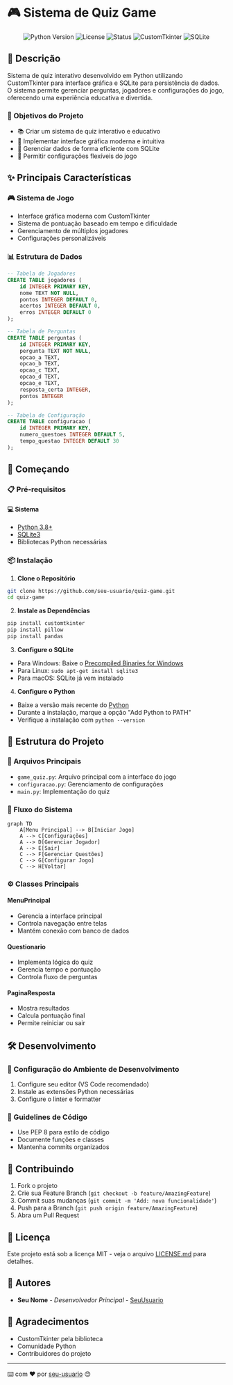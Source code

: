# 🎮 Sistema de Quiz Game

<p align="center">
  <img src="https://img.shields.io/badge/Python-3.8+-blue.svg" alt="Python Version">
  <img src="https://img.shields.io/badge/License-MIT-green.svg" alt="License">
  <img src="https://img.shields.io/badge/Status-Em%20Desenvolvimento-yellow.svg" alt="Status">
  <img src="https://img.shields.io/badge/CustomTkinter-5.1.2-purple.svg" alt="CustomTkinter">
  <img src="https://img.shields.io/badge/SQLite-3.0+-orange.svg" alt="SQLite">
</p>

## 📝 Descrição
Sistema de quiz interativo desenvolvido em Python utilizando CustomTkinter para interface gráfica e SQLite para persistência de dados. O sistema permite gerenciar perguntas, jogadores e configurações do jogo, oferecendo uma experiência educativa e divertida.

### 🎯 Objetivos do Projeto
- 📚 Criar um sistema de quiz interativo e educativo
- 🎨 Implementar interface gráfica moderna e intuitiva
- 💾 Gerenciar dados de forma eficiente com SQLite
- 🔄 Permitir configurações flexíveis do jogo

## ✨ Principais Características

### 🎮 Sistema de Jogo
- Interface gráfica moderna com CustomTkinter
- Sistema de pontuação baseado em tempo e dificuldade
- Gerenciamento de múltiplos jogadores
- Configurações personalizáveis

### 📊 Estrutura de Dados
```sql
-- Tabela de Jogadores
CREATE TABLE jogadores (
    id INTEGER PRIMARY KEY,
    nome TEXT NOT NULL,
    pontos INTEGER DEFAULT 0,
    acertos INTEGER DEFAULT 0,
    erros INTEGER DEFAULT 0
);

-- Tabela de Perguntas
CREATE TABLE perguntas (
    id INTEGER PRIMARY KEY,
    pergunta TEXT NOT NULL,
    opcao_a TEXT,
    opcao_b TEXT,
    opcao_c TEXT,
    opcao_d TEXT,
    opcao_e TEXT,
    resposta_certa INTEGER,
    pontos INTEGER
);

-- Tabela de Configuração
CREATE TABLE configuracao (
    id INTEGER PRIMARY KEY,
    numero_questoes INTEGER DEFAULT 5,
    tempo_questao INTEGER DEFAULT 30
);
```

## 🚀 Começando

### 📋 Pré-requisitos

#### 💻 Sistema
- [Python 3.8+](https://www.python.org/downloads/)
- [SQLite3](https://www.sqlite.org/download.html)
- Bibliotecas Python necessárias

### 📦 Instalação

1. **Clone o Repositório**
```bash
git clone https://github.com/seu-usuario/quiz-game.git
cd quiz-game
```

2. **Instale as Dependências**
```bash
pip install customtkinter
pip install pillow
pip install pandas
```

3. **Configure o SQLite**
- Para Windows: Baixe o [Precompiled Binaries for Windows](https://www.sqlite.org/download.html)
- Para Linux: `sudo apt-get install sqlite3`
- Para macOS: SQLite já vem instalado

4. **Configure o Python**
- Baixe a versão mais recente do [Python](https://www.python.org/downloads/)
- Durante a instalação, marque a opção "Add Python to PATH"
- Verifique a instalação com `python --version`

## 🧮 Estrutura do Projeto

### 📁 Arquivos Principais
- `game_quiz.py`: Arquivo principal com a interface do jogo
- `configuracao.py`: Gerenciamento de configurações
- `main.py`: Implementação do quiz

### 🔄 Fluxo do Sistema
```mermaid
graph TD
    A[Menu Principal] --> B[Iniciar Jogo]
    A --> C[Configurações]
    A --> D[Gerenciar Jogador]
    A --> E[Sair]
    C --> F[Gerenciar Questões]
    C --> G[Configurar Jogo]
    C --> H[Voltar]
```

### ⚙️ Classes Principais

#### MenuPrincipal
- Gerencia a interface principal
- Controla navegação entre telas
- Mantém conexão com banco de dados

#### Questionario
- Implementa lógica do quiz
- Gerencia tempo e pontuação
- Controla fluxo de perguntas

#### PaginaResposta
- Mostra resultados
- Calcula pontuação final
- Permite reiniciar ou sair

## 🛠️ Desenvolvimento

### 🔧 Configuração do Ambiente de Desenvolvimento
1. Configure seu editor (VS Code recomendado)
2. Instale as extensões Python necessárias
3. Configure o linter e formatter

### 📝 Guidelines de Código
- Use PEP 8 para estilo de código
- Documente funções e classes
- Mantenha commits organizados

## 🤝 Contribuindo

1. Fork o projeto
2. Crie sua Feature Branch (`git checkout -b feature/AmazingFeature`)
3. Commit suas mudanças (`git commit -m 'Add: nova funcionalidade'`)
4. Push para a Branch (`git push origin feature/AmazingFeature`)
5. Abra um Pull Request

## 📝 Licença

Este projeto está sob a licença MIT - veja o arquivo [LICENSE.md](LICENSE.md) para detalhes.

## 👥 Autores

* **Seu Nome** - *Desenvolvedor Principal* - [SeuUsuario](https://github.com/SeuUsuario)

## 🙏 Agradecimentos

* CustomTkinter pela biblioteca
* Comunidade Python
* Contribuidores do projeto

---
⌨️ com ❤️ por [seu-usuario](https://github.com/seu-usuario) 😊